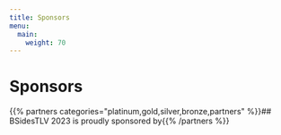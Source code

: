 ```yaml
---
title: Sponsors
menu:
  main:
    weight: 70
---
```


# Sponsors

<!-- We are happy to engage with you again this year as we are kicking off the 2023 edition of BSidesTLV.

Our venue is the Smolarz Auditorium in Tel Aviv University and will be able to host up to 1200 people in a big, wonderful, and air-conditioned space.

Our event takes place during [Tel Aviv University’s Cyber Week](https://cyberweek.tau.ac.il/).
Please reach out to [sponsors@bsidestlv.com](mailto:sponsors@bsidestlv.com) for setting up a call for more details! -->

{{% partners categories="platinum,gold,silver,bronze,partners" %}}## BSidesTLV 2023 is proudly sponsored by{{% /partners %}} 
